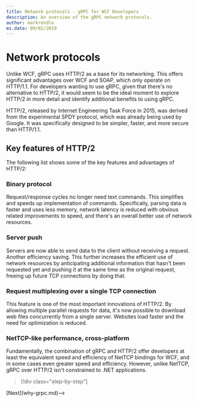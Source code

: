 ```yaml
---
title: Network protocols - gRPC for WCF Developers
description: An overview of the gRPC network protocols.
author: markrendle
ms.date: 09/02/2019
---
```


# Network protocols

Unlike WCF, gRPC uses HTTP/2 as a base for its networking. This offers significant advantages over WCF and SOAP, which only operate on HTTP/1.1. For developers wanting to use gRPC, given that there's no alternative to HTTP/2, it would seem to be the ideal moment to explore HTTP/2 in more detail and identify additional benefits to using gRPC.

HTTP/2, released by Internet Engineering Task Force in 2015, was derived from the experimental SPDY protocol, which was already being used by Google. It was specifically designed to be simpler, faster, and more secure than HTTP/1.1.

## Key features of HTTP/2

The following list shows some of the key features and advantages of HTTP/2:

### Binary protocol

Request/response cycles no longer need text commands. This simplifies and speeds up implementation of commands. Specifically, parsing data is faster and uses less memory, network latency is reduced with obvious related improvements to speed, and there's an overall better use of network resources.

### Server push

Servers are now able to send data to the client without receiving a request. Another efficiency saving. This further increases the efficient use of network resources by anticipating additional information that hasn't been requested yet and pushing it at the same time as the original request, freeing up future TCP connections by doing that.

### Request multiplexing over a single TCP connection

This feature is one of the most important innovations of HTTP/2. By allowing multiple parallel requests for data, it's now possible to download web files concurrently from a single server. Websites load faster and the need for optimization is reduced.

### NetTCP-like performance, cross-platform

Fundamentally, the combination of gRPC and HTTP/2 offer developers at least the equivalent speed and efficiency of NetTCP bindings for WCF, and in some cases even greater speed and efficiency. However, unlike NetTCP, gRPC over HTTP/2 isn't constrained to .NET applications.

>[!div class="step-by-step"]
<!-->[Next](why-grpc.md)-->
